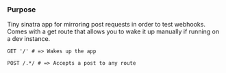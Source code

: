 ### Purpose

Tiny sinatra app for mirroring post requests in order to test webhooks.  Comes with a get route that allows you to wake it up manually if running on a dev instance.

```
GET '/' # => Wakes up the app

POST /.*/ # => Accepts a post to any route
```
